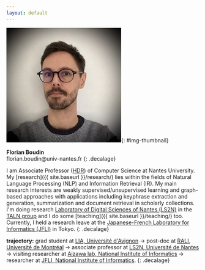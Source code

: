 ```yaml
---
layout: default
---
```


![Picture of Florian Boudin](data/florian-boudin.jpg){: #img-thumbnail}

**Florian Boudin**<br>
<span id="courriel">&#102;&#108;&#111;&#114;&#105;&#097;&#110;&#046;&#098;&#111;&#117;&#100;&#105;&#110;&#064;&#117;&#110;&#105;&#118;&#045;&#110;&#097;&#110;&#116;&#101;&#115;&#046;&#102;&#114;</span>
{: .decalage}

I am Associate Professor ([HDR](https://theses.hal.science/tel-04137160)) of Computer Science at Nantes University.
My [research]({{ site.baseurl }}/research/) lies within the fields of Natural Language Processing (NLP) and Information Retrieval (IR).
My main research interests are weakly supervised/unsupervised learning and graph-based approaches with applications including keyphrase extraction and generation, summarization and document retrieval in scholarly collections.
I'm doing research [Laboratory of Digital Sciences of Nantes (LS2N)](http://www.ls2n.fr) in the [TALN group](http://taln.ls2n.fr) and I do some [teaching]({{ site.baseurl }}/teaching/) too.
Currently, I held a research leave at the [Japanese-French Laboratory for Informatics (JFLI)](https://jfli.cnrs.fr/) in Tokyo.
{: .decalage}

**trajectory:** grad student at [LIA, Université d'Avignon](http://lia.univ-avignon.fr) &rarr; post-doc at [RALI, Université de Montréal](http://rali.iro.umontreal.ca) &rarr; associate professor at [LS2N, Université de Nantes](http://www.ls2n.fr) &rarr; visiting researcher at [Aizawa lab, National Institute of Informatics](http://www-al.nii.ac.jp/) &rarr; researcher at [JFLI, National Institute of Informatics](https://jfli.cnrs.fr/).
{: .decalage}